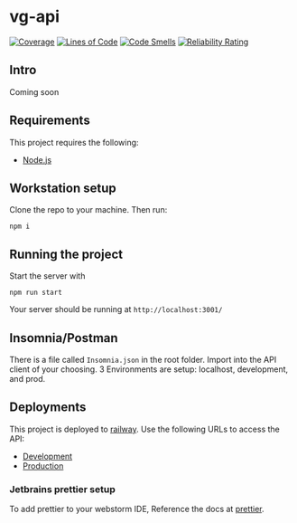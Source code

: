 # vg-api

[![Coverage](https://sonarcloud.io/api/project_badges/measure?project=Two-Boys-and-a-Dream_vg-api&metric=coverage)](https://sonarcloud.io/summary/new_code?id=Two-Boys-and-a-Dream_vg-api)
[![Lines of Code](https://sonarcloud.io/api/project_badges/measure?project=Two-Boys-and-a-Dream_vg-api&metric=ncloc)](https://sonarcloud.io/summary/new_code?id=Two-Boys-and-a-Dream_vg-api)
[![Code Smells](https://sonarcloud.io/api/project_badges/measure?project=Two-Boys-and-a-Dream_vg-api&metric=code_smells)](https://sonarcloud.io/summary/new_code?id=Two-Boys-and-a-Dream_vg-api)
[![Reliability Rating](https://sonarcloud.io/api/project_badges/measure?project=Two-Boys-and-a-Dream_vg-api&metric=reliability_rating)](https://sonarcloud.io/summary/new_code?id=Two-Boys-and-a-Dream_vg-api)

## Intro

Coming soon

## Requirements

This project requires the following:

-   [Node.js](https://nodejs.org/en/)

## Workstation setup

Clone the repo to your machine. Then run:

```
npm i
```

## Running the project

Start the server with

```
npm run start
```

Your server should be running at `http://localhost:3001/`

## Insomnia/Postman

There is a file called `Insomnia.json` in the root folder. Import into the API client of your choosing. 3 Environments are setup: localhost, development, and prod.

## Deployments

This project is deployed to [railway](https://railway.app). Use the following URLs to access the API:

-   [Development](https://vg-api-development.up.railway.app/)
-   [Production](https://vg-api-production.up.railway.app/)

### Jetbrains prettier setup

To add prettier to your webstorm IDE, Reference the docs at [prettier](https://prettier.io/docs/en/webstorm.html).
